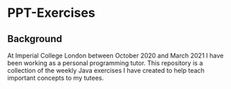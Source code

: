 # PPT-Exercises

## Background
At Imperial College London between October 2020 and March 2021 I have been working as a personal programming tutor. This repository is a collection of the weekly Java
exercises I have created to help teach important concepts to my tutees.


